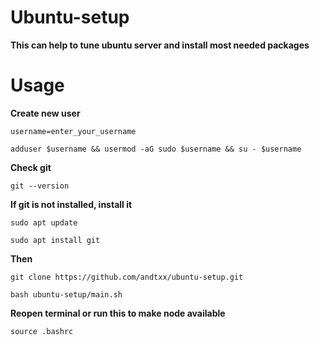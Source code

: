 # Ubuntu-setup

**This can help to tune ubuntu server and install most needed packages**

# Usage

**Create new user**

```console
username=enter_your_username
```

```console
adduser $username && usermod -aG sudo $username && su - $username
```

**Check git**

```console
git --version
```

**If git is not installed, install it**

```console
sudo apt update
```

```console
sudo apt install git
```

**Then**

```console
git clone https://github.com/andtxx/ubuntu-setup.git
```

```console
bash ubuntu-setup/main.sh
```

**Reopen terminal or run this to make node available**

```console
source .bashrc
```
